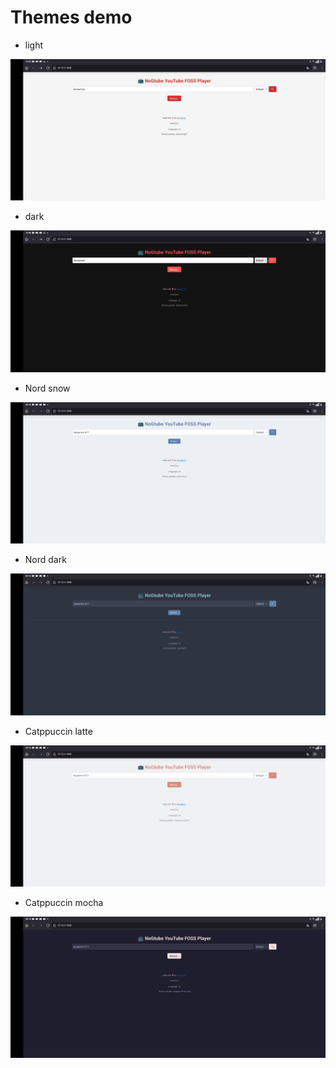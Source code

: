 # Themes demo

- light
<img src="https://raw.githubusercontent.com/quydev-fs/NoGtube/refs/heads/main/imgs/demo-light.png" alt="demo-light">

- dark
<img src="https://raw.githubusercontent.com/quydev-fs/NoGtube/refs/heads/main/imgs/demo-dark.png" alt="demo-dark">

- Nord snow
<img src="https://raw.githubusercontent.com/quydev-fs/NoGtube/refs/heads/main/imgs/demo-nord-snow.png" alt="demo-nord_snow">

- Nord dark
<img src="https://raw.githubusercontent.com/quydev-fs/NoGtube/refs/heads/main/imgs/demo-nord.png" alt="demo-nord_dark">

- Catppuccin latte
<img src="https://raw.githubusercontent.com/quydev-fs/NoGtube/refs/heads/main/imgs/demo-latte.png" alt="demo-catppuccin_latte">

- Catppuccin mocha
<img src="https://raw.githubusercontent.com/quydev-fs/NoGtube/refs/heads/main/imgs/demo-mocha.png" alt="demo-catppuccin_mocha">
